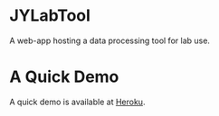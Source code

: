 # JYLabTool
A web-app hosting a data processing tool for lab use.

# A Quick Demo
A quick demo is available at [Heroku](https://jylabtool.herokuapp.com).
